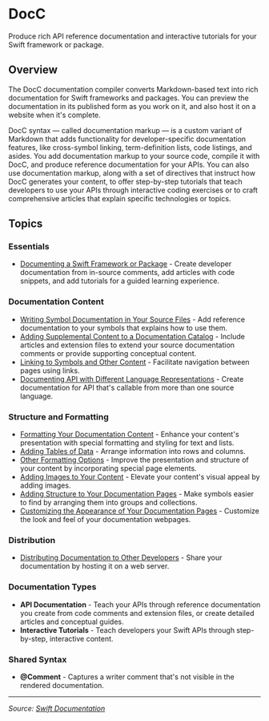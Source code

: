# DocC

Produce rich API reference documentation and interactive tutorials for your Swift framework or package.

## Overview

The DocC documentation compiler converts Markdown-based text into rich documentation for Swift frameworks and packages. You can preview the documentation in its published form as you work on it, and also host it on a website when it's complete.

DocC syntax — called documentation markup — is a custom variant of Markdown that adds functionality for developer-specific documentation features, like cross-symbol linking, term-definition lists, code listings, and asides. You add documentation markup to your source code, compile it with DocC, and produce reference documentation for your APIs. You can also use documentation markup, along with a set of directives that instruct how DocC generates your content, to offer step-by-step tutorials that teach developers to use your APIs through interactive coding exercises or to craft comprehensive articles that explain specific technologies or topics.

## Topics

### Essentials
- [Documenting a Swift Framework or Package](https://www.swift.org/documentation/docc/documenting-a-swift-framework-or-package) - Create developer documentation from in-source comments, add articles with code snippets, and add tutorials for a guided learning experience.

### Documentation Content
- [Writing Symbol Documentation in Your Source Files](https://www.swift.org/documentation/docc/writing-symbol-documentation-in-your-source-files) - Add reference documentation to your symbols that explains how to use them.
- [Adding Supplemental Content to a Documentation Catalog](https://www.swift.org/documentation/docc/adding-supplemental-content-to-a-documentation-catalog) - Include articles and extension files to extend your source documentation comments or provide supporting conceptual content.
- [Linking to Symbols and Other Content](https://www.swift.org/documentation/docc/linking-to-symbols-and-other-content) - Facilitate navigation between pages using links.
- [Documenting API with Different Language Representations](https://www.swift.org/documentation/docc/documenting-api-with-different-language-representations) - Create documentation for API that's callable from more than one source language.

### Structure and Formatting
- [Formatting Your Documentation Content](https://www.swift.org/documentation/docc/formatting-your-documentation-content) - Enhance your content's presentation with special formatting and styling for text and lists.
- [Adding Tables of Data](https://www.swift.org/documentation/docc/adding-tables-of-data) - Arrange information into rows and columns.
- [Other Formatting Options](https://www.swift.org/documentation/docc/other-formatting-options) - Improve the presentation and structure of your content by incorporating special page elements.
- [Adding Images to Your Content](https://www.swift.org/documentation/docc/adding-images-to-your-content) - Elevate your content's visual appeal by adding images.
- [Adding Structure to Your Documentation Pages](https://www.swift.org/documentation/docc/adding-structure-to-your-documentation-pages) - Make symbols easier to find by arranging them into groups and collections.
- [Customizing the Appearance of Your Documentation Pages](https://www.swift.org/documentation/docc/customizing-the-appearance-of-your-documentation-pages) - Customize the look and feel of your documentation webpages.

### Distribution
- [Distributing Documentation to Other Developers](https://www.swift.org/documentation/docc/distributing-documentation-to-other-developers) - Share your documentation by hosting it on a web server.

### Documentation Types
- **API Documentation** - Teach your APIs through reference documentation you create from code comments and extension files, or create detailed articles and conceptual guides.
- **Interactive Tutorials** - Teach developers your Swift APIs through step-by-step, interactive content.

### Shared Syntax
- **@Comment** - Captures a writer comment that's not visible in the rendered documentation.

---

*Source: [Swift Documentation](https://www.swift.org/documentation/docc)*